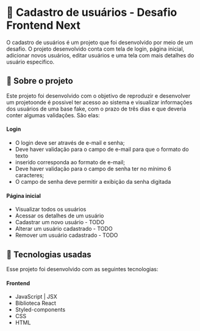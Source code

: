 # :open_file_folder: Cadastro de usuários - Desafio Frontend Next
O cadastro de usuários é um projeto que foi desenvolvido por meio de um desafio. O projeto desenvolvido conta com tela de login, página inicial, adicionar novos usuários, editar usuários e uma tela com mais detalhes do usuário especifico.
 
## :page_with_curl: Sobre o projeto
Este projeto foi desenvolvido com o objetivo de reproduzir e desenvolver um projetoonde é possivel ter acesso ao sistema e visualizar informações dos usuários de uma base fake, com o prazo de três dias e que deveria conter algumas validações.
São elas: 
####  Login 
 - O login deve ser através de e-mail e senha;
 - Deve haver validação para o campo de e-mail para que o formato do texto
 - inserido corresponda ao formato de e-mail;
 - Deve haver validação para o campo de senha ter no mínimo 6 caracteres;
 - O campo de senha deve permitir a exibição da senha digitada

####  Página inicial
 - Visualizar todos os usuários
 - Acessar os detalhes de um usuário
 - Cadastrar um novo usuário - TODO
 - Alterar um usuário cadastrado - TODO
 - Remover um usuário cadastrado - TODO

 
 
## :rocket: Tecnologias usadas
 
Esse projeto foi desenvolvido com as seguintes tecnologias:
 
#### Frontend
* JavaScript | JSX
* Biblioteca React
* Styled-components
* CSS
* HTML
 